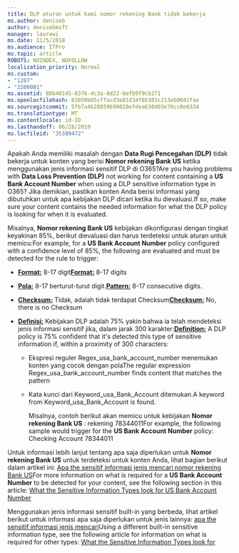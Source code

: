```yaml
---
title: DLP aturan untuk kami nomor rekening Bank tidak bekerja
ms.author: deniseb
author: denisebmsft
manager: laurawi
ms.date: 11/5/2018
ms.audience: ITPro
ms.topic: article
ROBOTS: NOINDEX, NOFOLLOW
localization_priority: Normal
ms.custom:
- "1287"
- "3200001"
ms.assetid: 80b40145-8376-4c3a-8d22-6efb9f9cb271
ms.openlocfilehash: 83050b05cffacd3e81d34f05383c213eb0042fae
ms.sourcegitcommit: 5fb7a4b28859690020efdea630d03e70cc0e6334
ms.translationtype: MT
ms.contentlocale: id-ID
ms.lasthandoff: 06/28/2019
ms.locfileid: "35389472"
---
```

<span data-ttu-id="5e863-102">Apakah Anda memiliki masalah dengan **Data Rugi Pencegahan (DLP)** tidak bekerja untuk konten yang berisi **Nomor rekening Bank US** ketika menggunakan jenis informasi sensitif DLP di O365?</span><span class="sxs-lookup"><span data-stu-id="5e863-102">Are you having problems with **Data Loss Prevention (DLP)** not working for content containing a **US Bank Account Number** when using a DLP sensitive information type in O365?</span></span> <span data-ttu-id="5e863-103">Jika demikian, pastikan konten Anda berisi informasi yang dibutuhkan untuk apa kebijakan DLP dicari ketika itu dievaluasi.</span><span class="sxs-lookup"><span data-stu-id="5e863-103">If so, make sure your content contains the needed information for what the DLP policy is looking for when it is evaluated.</span></span>
  
<span data-ttu-id="5e863-104">Misalnya, **Nomor rekening Bank US** kebijakan dikonfigurasi dengan tingkat keyakinan 85%, berikut dievaluasi dan harus terdeteksi untuk aturan untuk memicu:</span><span class="sxs-lookup"><span data-stu-id="5e863-104">For example, for a **US Bank Account Number** policy configured with a confidence level of 85%, the following are evaluated and must be detected for the rule to trigger:</span></span>
  
- <span data-ttu-id="5e863-105">**[Format:](https://docs.microsoft.com/office365/securitycompliance/what-the-sensitive-information-types-look-for#format-77)** 8-17 digit</span><span class="sxs-lookup"><span data-stu-id="5e863-105">**[Format:](https://docs.microsoft.com/office365/securitycompliance/what-the-sensitive-information-types-look-for#format-77)** 8-17 digits</span></span>

- <span data-ttu-id="5e863-106">**[Pola:](https://docs.microsoft.com/office365/securitycompliance/what-the-sensitive-information-types-look-for#pattern-77)** 8-17 berturut-turut digit.</span><span class="sxs-lookup"><span data-stu-id="5e863-106">**[Pattern:](https://docs.microsoft.com/office365/securitycompliance/what-the-sensitive-information-types-look-for#pattern-77)** 8-17 consecutive digits.</span></span>

- <span data-ttu-id="5e863-107">**[Checksum:](https://docs.microsoft.com/office365/securitycompliance/what-the-sensitive-information-types-look-for#checksum-76)** Tidak, adalah tidak terdapat Checksum</span><span class="sxs-lookup"><span data-stu-id="5e863-107">**[Checksum:](https://docs.microsoft.com/office365/securitycompliance/what-the-sensitive-information-types-look-for#checksum-76)** No, there is no Checksum</span></span>

- <span data-ttu-id="5e863-108">**[Definisi:](https://docs.microsoft.com/office365/securitycompliance/what-the-sensitive-information-types-look-for)** Kebijakan DLP adalah 75% yakin bahwa ia telah mendeteksi jenis informasi sensitif jika, dalam jarak 300 karakter:</span><span class="sxs-lookup"><span data-stu-id="5e863-108">**[Definition:](https://docs.microsoft.com/office365/securitycompliance/what-the-sensitive-information-types-look-for)** A DLP policy is 75% confident that it's detected this type of sensitive information if, within a proximity of 300 characters:</span></span>

  - <span data-ttu-id="5e863-109">Ekspresi reguler Regex_usa_bank_account_number menemukan konten yang cocok dengan pola</span><span class="sxs-lookup"><span data-stu-id="5e863-109">The regular expression Regex_usa_bank_account_number finds content that matches the pattern</span></span>

  - <span data-ttu-id="5e863-110">Kata kunci dari Keyword_usa_Bank_Account ditemukan.</span><span class="sxs-lookup"><span data-stu-id="5e863-110">A keyword from Keyword_usa_Bank_Account is found.</span></span>

    <span data-ttu-id="5e863-111">Misalnya, contoh berikut akan memicu untuk kebijakan **Nomor rekening Bank US** : rekening 78344011</span><span class="sxs-lookup"><span data-stu-id="5e863-111">For example, the following sample would trigger for the **US Bank Account Number** policy: Checking Account 78344011</span></span>

<span data-ttu-id="5e863-112">Untuk informasi lebih lanjut tentang apa saja diperlukan untuk **Nomor rekening Bank US** untuk terdeteksi untuk konten Anda, lihat bagian berikut dalam artikel ini: [Apa the sensitif informasi jenis mencari nomor rekening Bank US](https://docs.microsoft.com/office365/securitycompliance/what-the-sensitive-information-types-look-for#us-bank-account-number)</span><span class="sxs-lookup"><span data-stu-id="5e863-112">For more information on what is required for a **US Bank Account Number** to be detected for your content, see the following section in this article: [What the Sensitive Information Types look for US Bank Account Number](https://docs.microsoft.com/office365/securitycompliance/what-the-sensitive-information-types-look-for#us-bank-account-number)</span></span>
  
<span data-ttu-id="5e863-113">Menggunakan jenis informasi sensitif built-in yang berbeda, lihat artikel berikut untuk informasi apa saja diperlukan untuk jenis lainnya: [apa the sensitif informasi jenis mencari](https://docs.microsoft.com/office365/securitycompliance/what-the-sensitive-information-types-look-for)</span><span class="sxs-lookup"><span data-stu-id="5e863-113">Using a different built-in sensitive information type, see the following article for information on what is required for other types: [What the Sensitive Information Types look for](https://docs.microsoft.com/office365/securitycompliance/what-the-sensitive-information-types-look-for)</span></span>
  